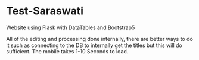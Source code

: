 # Test-Saraswati
 Website using Flask with DataTables and Bootstrap5

 All of the editing and processing done internally, there are better ways to do it such as connecting to the DB to internally get the titles but this will do sufficient. The mobile takes 1-10 Seconds to load.
